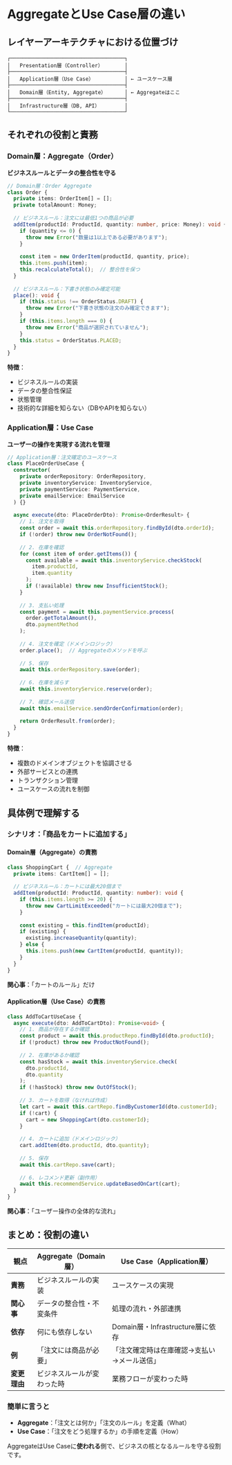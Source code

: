 # AggregateとUse Case層の違い

## レイヤーアーキテクチャにおける位置づけ

```
┌─────────────────────────────────────┐
│   Presentation層（Controller）       │
├─────────────────────────────────────┤
│   Application層（Use Case）          │ ← ユースケース層
├─────────────────────────────────────┤
│   Domain層（Entity, Aggregate）      │ ← Aggregateはここ
├─────────────────────────────────────┤
│   Infrastructure層（DB, API）        │
└─────────────────────────────────────┘
```

## それぞれの役割と責務

### Domain層：Aggregate（Order）
**ビジネスルールとデータの整合性を守る**

```typescript
// Domain層：Order Aggregate
class Order {
  private items: OrderItem[] = [];
  private totalAmount: Money;
  
  // ビジネスルール：注文には最低1つの商品が必要
  addItem(productId: ProductId, quantity: number, price: Money): void {
    if (quantity <= 0) {
      throw new Error("数量は1以上である必要があります");
    }
    
    const item = new OrderItem(productId, quantity, price);
    this.items.push(item);
    this.recalculateTotal();  // 整合性を保つ
  }
  
  // ビジネスルール：下書き状態のみ確定可能
  place(): void {
    if (this.status !== OrderStatus.DRAFT) {
      throw new Error("下書き状態の注文のみ確定できます");
    }
    if (this.items.length === 0) {
      throw new Error("商品が選択されていません");
    }
    this.status = OrderStatus.PLACED;
  }
}
```

**特徴**：
- ビジネスルールの実装
- データの整合性保証
- 状態管理
- 技術的な詳細を知らない（DBやAPIを知らない）

### Application層：Use Case
**ユーザーの操作を実現する流れを管理**

```typescript
// Application層：注文確定のユースケース
class PlaceOrderUseCase {
  constructor(
    private orderRepository: OrderRepository,
    private inventoryService: InventoryService,
    private paymentService: PaymentService,
    private emailService: EmailService
  ) {}
  
  async execute(dto: PlaceOrderDto): Promise<OrderResult> {
    // 1. 注文を取得
    const order = await this.orderRepository.findById(dto.orderId);
    if (!order) throw new OrderNotFound();
    
    // 2. 在庫を確認
    for (const item of order.getItems()) {
      const available = await this.inventoryService.checkStock(
        item.productId, 
        item.quantity
      );
      if (!available) throw new InsufficientStock();
    }
    
    // 3. 支払い処理
    const payment = await this.paymentService.process(
      order.getTotalAmount(),
      dto.paymentMethod
    );
    
    // 4. 注文を確定（ドメインロジック）
    order.place();  // Aggregateのメソッドを呼ぶ
    
    // 5. 保存
    await this.orderRepository.save(order);
    
    // 6. 在庫を減らす
    await this.inventoryService.reserve(order);
    
    // 7. 確認メール送信
    await this.emailService.sendOrderConfirmation(order);
    
    return OrderResult.from(order);
  }
}
```

**特徴**：
- 複数のドメインオブジェクトを協調させる
- 外部サービスとの連携
- トランザクション管理
- ユースケースの流れを制御

## 具体例で理解する

### シナリオ：「商品をカートに追加する」

#### Domain層（Aggregate）の責務
```typescript
class ShoppingCart {  // Aggregate
  private items: CartItem[] = [];
  
  // ビジネスルール：カートには最大20個まで
  addItem(productId: ProductId, quantity: number): void {
    if (this.items.length >= 20) {
      throw new CartLimitExceeded("カートには最大20個まで");
    }
    
    const existing = this.findItem(productId);
    if (existing) {
      existing.increaseQuantity(quantity);
    } else {
      this.items.push(new CartItem(productId, quantity));
    }
  }
}
```
**関心事**：「カートのルール」だけ

#### Application層（Use Case）の責務
```typescript
class AddToCartUseCase {
  async execute(dto: AddToCartDto): Promise<void> {
    // 1. 商品が存在するか確認
    const product = await this.productRepo.findById(dto.productId);
    if (!product) throw new ProductNotFound();
    
    // 2. 在庫があるか確認
    const hasStock = await this.inventoryService.check(
      dto.productId, 
      dto.quantity
    );
    if (!hasStock) throw new OutOfStock();
    
    // 3. カートを取得（なければ作成）
    let cart = await this.cartRepo.findByCustomerId(dto.customerId);
    if (!cart) {
      cart = new ShoppingCart(dto.customerId);
    }
    
    // 4. カートに追加（ドメインロジック）
    cart.addItem(dto.productId, dto.quantity);
    
    // 5. 保存
    await this.cartRepo.save(cart);
    
    // 6. レコメンド更新（副作用）
    await this.recommendService.updateBasedOnCart(cart);
  }
}
```
**関心事**：「ユーザー操作の全体的な流れ」

## まとめ：役割の違い

| 観点 | Aggregate（Domain層） | Use Case（Application層） |
|------|---------------------|------------------------|
| **責務** | ビジネスルールの実装 | ユースケースの実現 |
| **関心事** | データの整合性・不変条件 | 処理の流れ・外部連携 |
| **依存** | 何にも依存しない | Domain層・Infrastructure層に依存 |
| **例** | 「注文には商品が必要」 | 「注文確定時は在庫確認→支払い→メール送信」 |
| **変更理由** | ビジネスルールが変わった時 | 業務フローが変わった時 |

### 簡単に言うと

- **Aggregate**：「注文とは何か」「注文のルール」を定義（What）
- **Use Case**：「注文をどう処理するか」の手順を定義（How）

AggregateはUse Caseに**使われる**側で、ビジネスの核となるルールを守る役割です。